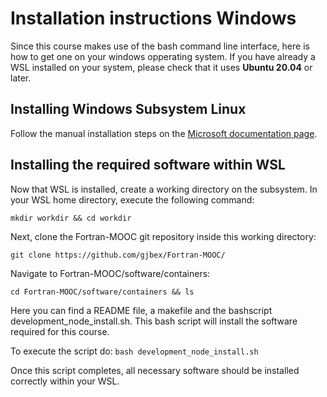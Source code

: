 # Installation instructions Windows

Since this course makes use of the bash command line interface, here is how to get one on your windows opperating system.
If you have already a WSL installed on your system, please check that it uses **Ubuntu 20.04** or later.

## Installing Windows Subsystem Linux

Follow the manual installation steps on the [Microsoft documentation page](https://docs.microsoft.com/en-us/windows/wsl/install-win10).

## Installing the required software within WSL

Now that WSL is installed, create a working directory on the subsystem.
In your WSL home directory, execute the following command:

`mkdir workdir && cd workdir`

Next, clone the Fortran-MOOC git repository inside this working directory:

`git clone https://github.com/gjbex/Fortran-MOOC/`

Navigate to Fortran-MOOC/software/containers:

`cd Fortran-MOOC/software/containers && ls` 

Here you can find a README file, a makefile and the bashscript development_node_install.sh.
This bash script will install the software required for this course. 

To execute the script do:
`bash development_node_install.sh`

Once this script completes, all necessary software should be installed correctly within your WSL. 
